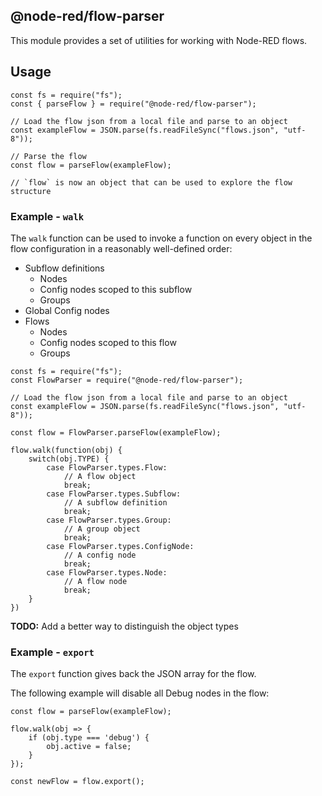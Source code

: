 @node-red/flow-parser
---

This module provides a set of utilities for working with Node-RED flows.


## Usage

```
const fs = require("fs");
const { parseFlow } = require("@node-red/flow-parser");

// Load the flow json from a local file and parse to an object
const exampleFlow = JSON.parse(fs.readFileSync("flows.json", "utf-8"));

// Parse the flow
const flow = parseFlow(exampleFlow);

// `flow` is now an object that can be used to explore the flow structure
```


### Example - `walk`

The `walk` function can be used to invoke a function on every object in the flow
configuration in a reasonably well-defined order:

 - Subflow definitions
   - Nodes
   - Config nodes scoped to this subflow
   - Groups
 - Global Config nodes
 - Flows
   - Nodes
   - Config nodes scoped to this flow
   - Groups

```
const fs = require("fs");
const FlowParser = require("@node-red/flow-parser");

// Load the flow json from a local file and parse to an object
const exampleFlow = JSON.parse(fs.readFileSync("flows.json", "utf-8"));

const flow = FlowParser.parseFlow(exampleFlow);

flow.walk(function(obj) {
    switch(obj.TYPE) {
        case FlowParser.types.Flow:
            // A flow object
            break;
        case FlowParser.types.Subflow:
            // A subflow definition
            break;
        case FlowParser.types.Group:
            // A group object
            break;
        case FlowParser.types.ConfigNode:
            // A config node
            break;
        case FlowParser.types.Node:
            // A flow node
            break;
    }
})

```

**TODO:** Add a better way to distinguish the object types

### Example - `export`

The `export` function gives back the JSON array for the flow.

The following example will disable all Debug nodes in the flow:

```
const flow = parseFlow(exampleFlow);

flow.walk(obj => {
    if (obj.type === 'debug') {
        obj.active = false;
    }
});

const newFlow = flow.export();
```
